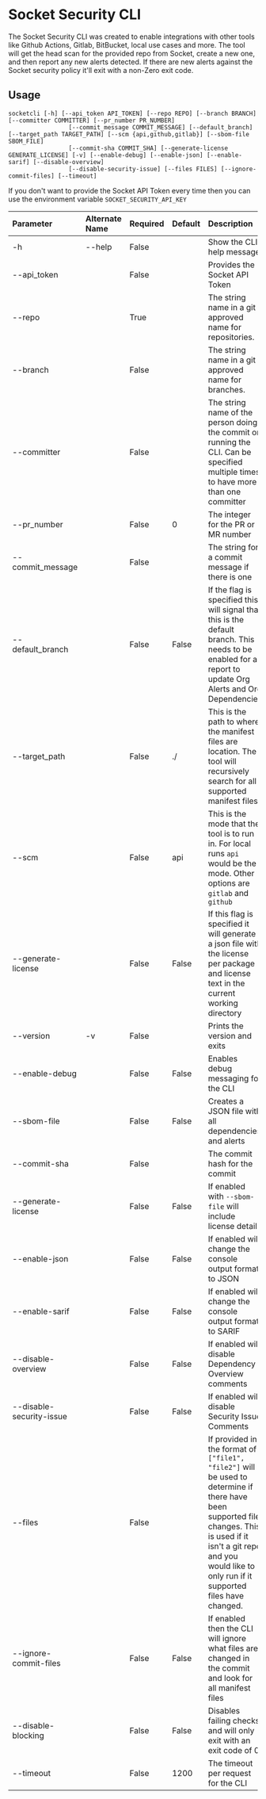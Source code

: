 # Socket Security CLI

The Socket Security CLI was created to enable integrations with other tools like Github Actions, Gitlab, BitBucket, local use cases and more. The tool will get the head scan for the provided repo from Socket, create a new one, and then report any new alerts detected. If there are new alerts against the Socket security policy it'll exit with a non-Zero exit code.

## Usage

```` shell
socketcli [-h] [--api_token API_TOKEN] [--repo REPO] [--branch BRANCH] [--committer COMMITTER] [--pr_number PR_NUMBER]
                 [--commit_message COMMIT_MESSAGE] [--default_branch] [--target_path TARGET_PATH] [--scm {api,github,gitlab}] [--sbom-file SBOM_FILE]
                 [--commit-sha COMMIT_SHA] [--generate-license GENERATE_LICENSE] [-v] [--enable-debug] [--enable-json] [--enable-sarif] [--disable-overview]
                 [--disable-security-issue] [--files FILES] [--ignore-commit-files] [--timeout]
````

If you don't want to provide the Socket API Token every time then you can use the environment variable `SOCKET_SECURITY_API_KEY`


| Parameter                | Alternate Name | Required | Default | Description                                                                                                                                                                                                                   |
|:-------------------------|:---------------|:---------|:--------|:------------------------------------------------------------------------------------------------------------------------------------------------------------------------------------------------------------------------------|
| -h                       | --help         | False    |         | Show the CLI help message                                                                                                                                                                                                     |
| --api_token              |                | False    |         | Provides the Socket API Token                                                                                                                                                                                                 |
| --repo                   |                | True     |         | The string name in a git approved name for repositories.                                                                                                                                                                      |
| --branch                 |                | False    |         | The string name in a git approved name for branches.                                                                                                                                                                          |
| --committer              |                | False    |         | The string name of the person doing the commit or running the CLI. Can be specified multiple times to have more than one committer                                                                                            |
| --pr_number              |                | False    | 0       | The integer for the PR or MR number                                                                                                                                                                                           |
| --commit_message         |                | False    |         | The string for a commit message if there is one                                                                                                                                                                               |
| --default_branch         |                | False    | False   | If the flag is specified this will signal that this is the default branch. This needs to be enabled for a report to update Org Alerts and Org Dependencies                                                                    |
| --target_path            |                | False    | ./      | This is the path to where the manifest files are location. The tool will recursively search for all supported manifest files                                                                                                  |
| --scm                    |                | False    | api     | This is the mode that the tool is to run in. For local runs `api` would be the mode. Other options are `gitlab` and `github`                                                                                                  |
| --generate-license       |                | False    | False   | If this flag is specified it will generate a json file with the license per package and license text in the current working directory                                                                                         |
| --version                | -v             | False    |         | Prints the version and exits                                                                                                                                                                                                  |
| --enable-debug           |                | False    | False   | Enables debug messaging for the CLI                                                                                                                                                                                           |
| --sbom-file              |                | False    | False   | Creates a JSON file with all dependencies and alerts                                                                                                                                                                          |
| --commit-sha             |                | False    |         | The commit hash for the commit                                                                                                                                                                                                |
| --generate-license       |                | False    | False   | If enabled with `--sbom-file` will include license details                                                                                                                                                                    |
| --enable-json            |                | False    | False   | If enabled will change the console output format to JSON                                                                                                                                                                      |
| --enable-sarif           |                | False    | False   | If enabled will change the console output format to SARIF                                                                                                                                                                     |                  
| --disable-overview       |                | False    | False   | If enabled will disable Dependency Overview comments                                                                                                                                                                          |
| --disable-security-issue |                | False    | False   | If enabled will disable Security Issue Comments                                                                                                                                                                               |
| --files                  |                | False    |         | If provided in the format of `["file1", "file2"]` will be used to determine if there have been supported file changes. This is used if it isn't a git repo and you would like to only run if it supported files have changed. |
| --ignore-commit-files    |                | False    | False   | If enabled then the CLI will ignore what files are changed in the commit and look for all manifest files                                                                                                                      |
| --disable-blocking       |                | False    | False   | Disables failing checks and will only exit with an exit code of 0                                                                                                                                                             |
| --timeout                |                | False    | 1200    | The timeout per request for the CLI                                                                                                                                                                                           |
